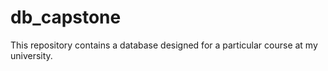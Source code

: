 # db_capstone
This repository contains a database designed for a particular course at my university.
